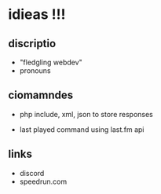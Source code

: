 # idieas !!!

## discriptio
- "fledgling webdev"
- pronouns

## ciomamndes
- php include, xml, json to store responses

- last played command using last.fm api

## links
- discord
- speedrun.com